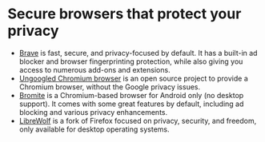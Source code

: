 # Secure browsers that protect your privacy

* [Brave](https://brave.com/) is fast, secure, and privacy-focused by default. It has a built-in ad blocker and browser fingerprinting 
protection, while also giving you access to numerous add-ons and extensions.
* [Ungoogled Chromium browser](https://github.com/Eloston/ungoogled-chromium) is an open source project to provide a Chromium browser, without the Google privacy issues.
* [Bromite](https://www.bromite.org/) is a Chromium-based browser for Android only (no desktop support). It comes with some great features by default, including ad blocking and various privacy enhancements.
* [LibreWolf](https://librewolf.net/) is a fork of Firefox focused on privacy, security, and freedom, only available for desktop operating systems.

